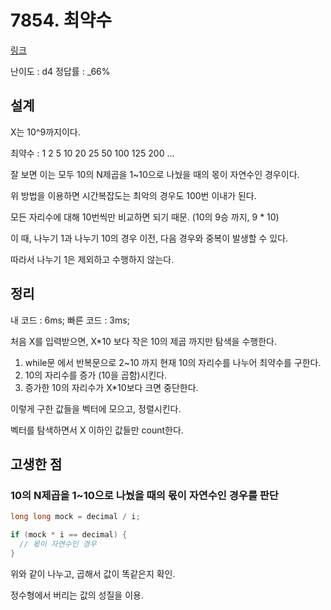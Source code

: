 # 7854. 최약수

[링크](https://swexpertacademy.com/main/code/problem/problemDetail.do?contestProbId=AWttVkiq5jEDFASy&categoryId=AWttVkiq5jEDFASy&categoryType=CODE)

난이도 : d4
정답률 : \_66%

## 설계

X는 10^9까지이다.

최약수 : 1 2 5 10 20 25 50 100 125 200 ...

잘 보면 이는 모두 10의 N제곱을 1~10으로 나눴을 때의 몫이 자연수인 경우이다.

위 방법을 이용하면 시간복잡도는 최악의 경우도 100번 이내가 된다.

모든 자리수에 대해 10번씩만 비교하면 되기 때문. (10의 9승 까지, 9 \* 10)

이 때, 나누기 1과 나누기 10의 경우 이전, 다음 경우와 중복이 발생할 수 있다.

따라서 나누기 1은 제외하고 수행하지 않는다.

## 정리

내 코드 : 6ms;
빠른 코드 : 3ms;

처음 X를 입력받으면, X\*10 보다 작은 10의 제곱 까지만 탐색을 수행한다.

1. while문 에서 반복문으로 2~10 까지 현재 10의 자리수를 나누어 최약수를 구한다.
2. 10의 자리수를 증가 (10을 곱함)시킨다.
3. 증가한 10의 자리수가 X\*10보다 크면 중단한다.

이렇게 구한 값들을 벡터에 모으고, 정렬시킨다.

벡터를 탐색하면서 X 이하인 값들만 count한다.

## 고생한 점

### 10의 N제곱을 1~10으로 나눴을 때의 몫이 자연수인 경우를 판단

```cpp
long long mock = decimal / i;

if (mock * i == decimal) {
  // 몫이 자연수인 경우
}
```

위와 같이 나누고, 곱해서 값이 똑같은지 확인.

정수형에서 버리는 값의 성질을 이용.
